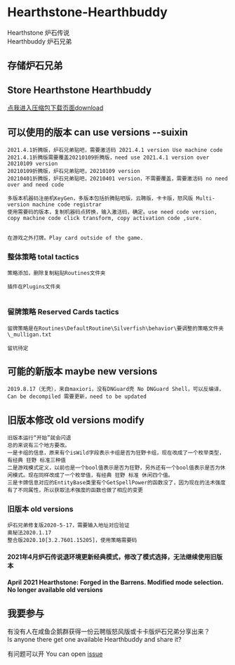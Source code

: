 # Hearthstone-Hearthbuddy
Hearthstone 炉石传说  
Hearthbuddy 炉石兄弟  


## 存储炉石兄弟
## Store Hearthstone Hearthbuddy

[点我进入压缩包下载页面download](https://github.com/lesuixin/Hearthstone-Hearthbuddy/releases)


## 可以使用的版本 can use versions --suixin
```
2021.4.1折腾版，炉石兄弟贴吧，需要激活码 2021.4.1 version Use machine code
2021.4.1折腾版需要覆盖20210109折腾版，need use 2021.4.1 version over 20210109 version
20210109折腾版，炉石兄弟贴吧，20210109 version
20210401折腾版，炉石兄弟贴吧，20210401 version，不需要覆盖，需要激活码 no need over and need code

多版本机器码注册机KeyGen，多版本包括折腾贴吧版，云聘版，卡卡版，怒风版 Multi-version machine code registrar  
使用需要码的版本，复制机器码点转换，输入激活码，确定。use need code version, copy machine code click transform, copy activation code ,sure.


在游戏之外打牌。Play card outside of the game.
```

### 整体策略 total tactics
```
策略添加，删除复制粘贴Routines文件夹

插件在Plugins文件夹


```

### 留牌策略 Reserved Cards tactics
```
留牌策略是在Routines\DefaultRoutine\Silverfish\behavior\要调整的策略文件夹\_mulligan.txt  

留坑待定

```

## 可能的新版本 maybe new versions
```
2019.8.17（无壳），来自maxiori，没有DNGuard壳 No DNGuard Shell，可以反编译，Can be decompiled 需要更新，need to be updated

```

## 旧版本修改 old versions modify
```
旧版本运行“开始”就会闪退
总的来说有三个地方要改。
一是卡组的信息，原来有个isWild字段表示卡组是否为狂野卡组，现在改成了一个枚举类型，有经典 狂野 标准三种值
二是游戏模式定义，以前也是一个bool值表示是否为狂野，另外还有一个bool值表示是否为休闲模式。现在同样改成了一个枚举值，有经典 狂野 标准 休闲四个值。
三是卡牌信息对应的EntityBase类里有个GetSpellPower的函数没了，因为现在的法术强度有了不同属性，所以获取法术强度的函数也做了相应的变更

```

### 旧版本 old versions
```
炉石兄弟修复版2020-5-17，需要输入地址对应验证
奥秘法2020.1.17
整合版2020.10[3.2.7601.15205]，使用策略需要码

```

#### 2021年4月炉石传说退环境更新经典模式，修改了模式选择，无法继续使用旧版本
#### April 2021 Hearthstone: Forged in the Barrens. Modified mode selection. No longer available old versions

## 我要参与
有没有人在咸鱼企鹅群获得一份云聘版怒风版或卡卡版炉石兄弟分享出来？  
Is anyone there get one available Hearthbuddy and share it?  

有问题可以开 You can open [issue](https://github.com/lesuixin/Hearthstone-Hearthbuddy/issues/new)
